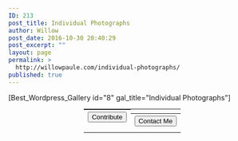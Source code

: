 ```yaml
---
ID: 213
post_title: Individual Photographs
author: Willow
post_date: 2016-10-30 20:40:29
post_excerpt: ""
layout: page
permalink: >
  http://willowpaule.com/individual-photographs/
published: true
---
```

[Best_Wordpress_Gallery id="8" gal_title="Individual Photographs"]
&nbsp;
<table style="width: 40%; margin: 0 auto; margin-top: 0px;">
<tr>
<th style="display: inline-block;"><form action="https://www.paypal.com/cgi-bin/webscr" method="post" target="_blank"><input name="cmd" type="hidden" value="_s-xclick" /><input name="hosted_button_id" type="hidden" value="E3ATMCWXJ4WUU" /><input style="display: none; margin: 0 auto;" alt="PayPal - The safer, easier way to pay online!" name="submit" src="" type="image" /><button class="btn-lg">Contribute</button>
</form></th>
<th style="display: inline-block;"><a href="http://willowpaule.com/contact/"><button class="btn-lg">Contact Me</button></a></th>
</tr>
</table>
&nbsp;